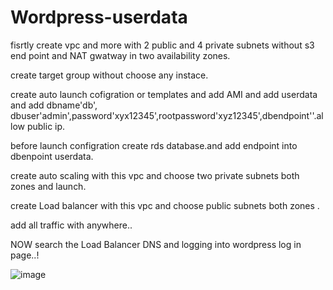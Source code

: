 # Wordpress-userdata


fisrtly create vpc and more with 2 public and 4 private subnets without s3 end point and NAT gwatway in two availability zones.

create target group without choose any instace.

create auto launch cofigration or templates and add AMI and add userdata and add dbname'db', dbuser'admin',password'xyx12345',rootpassword'xyz12345',dbendpoint''.allow public ip.

before launch configration create rds database.and add endpoint into dbenpoint userdata.

create auto scaling with this vpc and choose two private subnets both zones and launch.

create Load balancer with this vpc and choose public subnets both zones .

add all traffic with anywhere..

NOW search the Load Balancer DNS and logging into wordpress log in page..!



![image](https://github.com/ajay-devop/Wordpress-userdata/assets/133880997/6c1268a1-e73c-4c9b-9406-fd14f63a2eb9)




